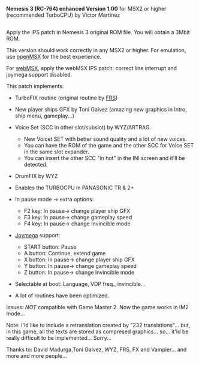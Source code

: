 **Nemesis 3 (RC-764) enhanced Version 1.00**
for MSX2 or higher (recommended TurboCPU)
by Victor Martinez
##

Apply the IPS patch in Nemesis 3 original ROM file. You will obtain a 3Mbit ROM.

This version should work correctly in any MSX2 or higher. For emulation, use [openMSX](https://openmsx.org/) for the best experience.

For [webMSX](http://webmsx.org/), apply the webMSX IPS patch: correct line interrupt and joymega support disabled.


This patch implements:
  
  - TurboFIX routine (original routine by [FRS](http://frs.badcoffee.info/))
  - New player ships GFX by Toni Galvez (amazing new graphics in Intro, ship menu, gameplay...)
  - Voice Set (SCC in other slot/subslot) by WYZ/ARTRAG.
      - New Voicet SET with better sound quality and a lot of new voices.
      - You can have the ROM of the game and the other SCC for Voice SET in the same slot expander.
      - You can insert the other SCC "in hot" in the INI screen and it'll be detected.
  
  - DrumFIX by WYZ
  - Enables the TURBOCPU in PANASONIC TR & 2+
  - In pause mode -> extra options:
      - F2 key: In pause-> change player ship GFX
      - F3 key: In pause-> change gameplay speed
      - F4 key: In pause-> change Invincible mode
      
  - [Joymega](http://frs.badcoffee.info/hardware/joymega-en.html) support:
      - START button: Pause
      - A button: Continue, extend game
      - X button: In pause-> change player ship GFX
      - Y button: In pause-> change gameplay speed
      - Z button: In pause-> change Invincible mode
  
  - Selectable at boot: Language, VDP freq., invincible...
  - A lot of routines have been optimized.
  



Issues: *NOT* compatible with Game Master 2. Now the game works in IM2 mode...

Note: I'ld like to include a retranslation created by "232 translations"... but, in this game, all the texts are stored as
compresed graphics... so... it'ld be really difficult to be implemented... Sorry... 


Thanks to: David Madurga,Toni Galvez, WYZ, FRS, FX and Vampier... and more and more people...